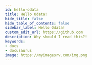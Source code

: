 ```yaml
---
id: hello-odata
title: Hello Odata!
hide_title: false
hide_table_of_contents: false
sidebar_label: Hello Odata!
custom_edit_url: https://github.com
description: Why should I read this?!
keywords:
- docs
- docusaurus
image: https://myimagesrv.com/img.png
---
```

